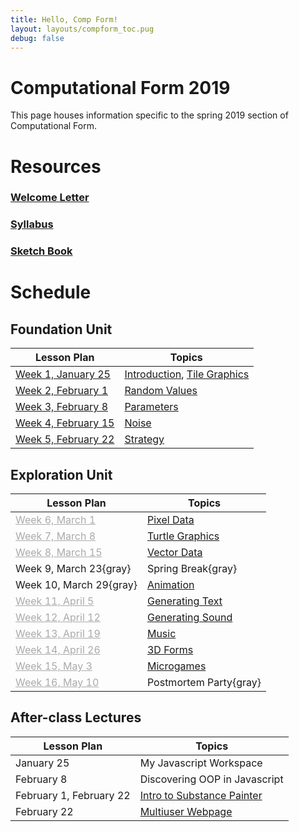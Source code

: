 ```yaml
---
title: Hello, Comp Form!
layout: layouts/compform_toc.pug
debug: false
---
```


<script src="https://cdnjs.cloudflare.com/ajax/libs/p5.js/0.5.16/p5.min.js"></script>
<script src="./index_mess.js"></script>



# Computational Form 2019

<div class="col-6 col-md-6 overview top">
This page houses information specific to the spring 2019 section of Computational Form.
</div>


# Resources

### [Welcome Letter](./welcome_letter.html)
### [Syllabus](./syllabus.html)
### [Sketch Book](http://sketches2019.compform.net/) 



# Schedule

## Foundation Unit                                

| Lesson Plan                                  | Topics                                                     |
| -------------------------------------------- | ---------------------------------------------------------- |
| [Week 1, January 25](introduction_plan.html) | [Introduction](../introduction), [Tile Graphics](../tiles) |
| [Week 2, February 1](random_plan.html)       | [Random Values](../random)                                 |
| [Week 3, February 8](parameters_plan.html)   | [Parameters](../parameters)                                |
| [Week 4, February 15](noise_plan.html)       | [Noise](../noise)                                          |
| [Week 5, February 22](strategy_plan.html)    | [Strategy](../strategy)                                    |


## Exploration Unit

| Lesson Plan                                    | Topics                        |
| ---------------------------------------------- | ----------------------------- |
| [Week 6, March 1](#pixels_plan.html)           | [Pixel Data](../pixels)       |
| [Week 7, March 8](#turtles_plan.html)          | [Turtle Graphics](../turtles) |
| [Week 8, March 15](#vectors_plan.html)         | [Vector Data](../vectors)     |
| Week 9, March 23{gray}                         | Spring Break{gray}            |
| Week 10, March 29{gray}                        | [Animation](../animation)     |
| [Week 11, April 5](#text_plan.html)            | [Generating Text](../text)    |
| [Week 12, April 12](#sound_plan.html)          | [Generating Sound](../sound)  |
| [Week 13, April 19](#music_plan.html)          | [Music](../music)             |
| [Week 14, April 26](#3D_plan.html)             | [3D Forms](../3D)             |
| [Week 15, May 3](#microgames_plan.html)        | [Microgames](../microgames)   |
| [Week 16, May 10](#postmortem_party_plan.html) | Postmortem Party{gray}        |


## After-class Lectures

| Lesson Plan             | Topics                                             |
| ----------------------- | -------------------------------------------------- |
| January 25              | My Javascript Workspace                            |
| February 8              | Discovering OOP in Javascript                      |
| February 1, February 22 | [Intro to Substance Painter](../substance_painter) |
| February 22             | [Multiuser Webpage](../socketio)                   |

<style>
.top {
    padding: 0;
    font-size: 14px;
}

/* td {
    width: 50%;
} */

.table thead th, .table td, .table tr{
    padding-left: 0;
    border: none;
}

.table th:first-child {
    width: 45%;
}

.table thead th 
{
    font-family: "Miriam Libre";
    font-weight: bold;
    font-size: 10px;

}

.comp-form-toc .table a {
    border-bottom: none; 
    color: #04B;
}

.comp-form-toc .table a[href^="#"], .gray, a[href^="#"] {
    border-bottom: none; 
    color: #AAA;
}


element.style {
    
}



</style>